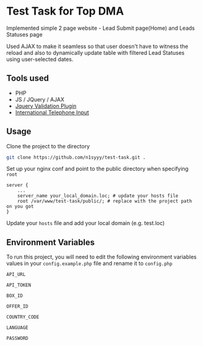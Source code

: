 # Test Task for Top DMA

Implemented simple 2 page website - Lead Submit page(Home) and Leads Statuses page

Used AJAX to make it seamless so that user doesn't have to witness the reload and also to dynamically update table with filtered Lead Statuses using user-selected dates.

## Tools used

- PHP
- JS / JQuery / AJAX
- [Jquery Validation Plugin](https://jqueryvalidation.org/)
- [International Telephone Input](https://github.com/jackocnr/intl-tel-input)


## Usage

Clone the project to the directory
```bash
git clone https://github.com/n1syyy/test-task.git .
```

Set up your nginx conf and point to the public directory when specifying `root`

```nginx
server {
    ...
    server_name your_local_domain.loc; # update your hosts file
    root /var/www/test-task/public/; # replace with the project path on you got
}

```

Update your `hosts` file and add your local domain (e.g. test.loc)


## Environment Variables

To run this project, you will need to edit the following environment variables values in your `config.example.php` file and rename it to `config.php`

`API_URL`

`API_TOKEN`

`BOX_ID`

`OFFER_ID`

`COUNTRY_CODE`

`LANGUAGE`

`PASSWORD`

